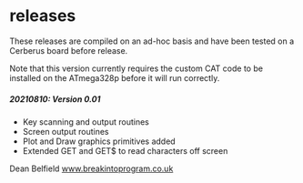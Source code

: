 
# releases

These releases are compiled on an ad-hoc basis and have been tested on a Cerberus board before release.

Note that this version currently requires the custom CAT code to be installed on the ATmega328p before it will run correctly.

##### 20210810: Version 0.01
- Key scanning and output routines
- Screen output routines
- Plot and Draw graphics primitives added
- Extended GET and GET$ to read characters off screen   

Dean Belfield
www.breakintoprogram.co.uk

